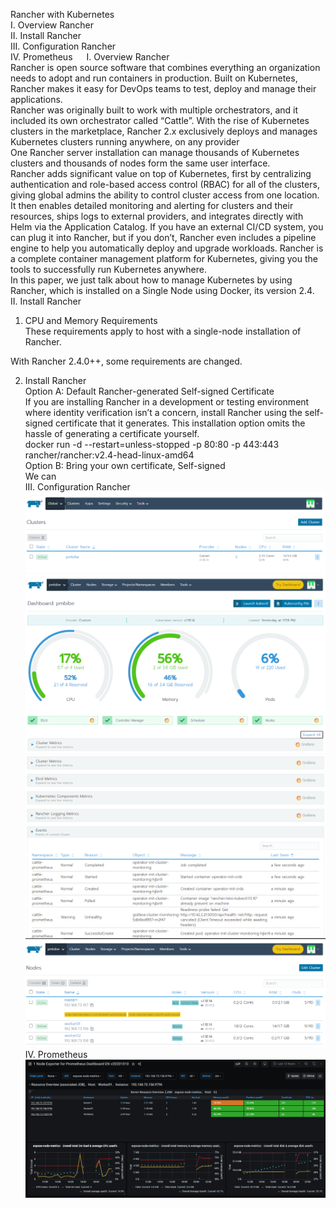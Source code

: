 Rancher with Kubernetes  
I.	Overview Rancher  
II.	Install Rancher  
III.	Configuration Rancher  
IV.	Prometheus   
I.	Overview Rancher  
 Rancher is open source software that combines everything an organization needs to adopt and run containers in production. Built on Kubernetes, Rancher makes it easy for DevOps teams to test, deploy and manage their applications.    
 Rancher was originally built to work with multiple orchestrators, and it included its own orchestrator called “Cattle”. With the rise of Kubernetes clusters in the marketplace, Rancher 2.x exclusively deploys and manages Kubernetes clusters running anywhere, on any provider  
 One Rancher server installation can manage thousands of Kubernetes clusters and thousands of nodes form the same user interface.  
 Rancher adds significant value on top of Kubernetes, first by centralizing authentication and role-based access control (RBAC) for all of the clusters, giving global admins the ability to control cluster access from one location.  
 It then enables detailed monitoring and alerting for clusters and their resources, ships logs to external providers, and integrates directly with Helm via the Application Catalog. If you have an external CI/CD system, you can plug it into Rancher, but if you don’t, Rancher even includes a pipeline engine to help you automatically deploy and upgrade workloads.
 Rancher is a complete container management platform for Kubernetes, giving you the tools to successfully run Kubernetes anywhere.  
 In this paper, we just talk about how to manage Kubernetes by using Rancher, which is installed on a Single Node using Docker, its version 2.4.  
II.	Install Rancher  
1.	CPU and Memory Requirements  
These requirements apply to host with a single-node installation of Rancher.  
 
With Rancher 2.4.0++, some requirements are changed.  
 
2.	Install Rancher  
Option A: Default Rancher-generated Self-signed Certificate  
If you are installing Rancher in a development or testing environment where identity verification isn’t a concern, install Rancher using the self-signed certificate that it generates. This installation option omits the hassle of generating a certificate yourself.  
docker run -d --restart=unless-stopped -p 80:80 -p 443:443 rancher/rancher:v2.4-head-linux-amd64  
Option B: Bring your own certificate, Self-signed  
We can  
III.	Configuration Rancher 
![Alt text](images/Pic01.PNG?raw=true "Title")
![Alt text](images/Pic02.PNG?raw=true "Title")
![Alt text](images/Pic03.PNG?raw=true "Title")
![Alt text](images/Pic04.PNG?raw=true "Title")
IV. Prometheus  
![Alt text](images/Pic005.PNG?raw=true "Title")
